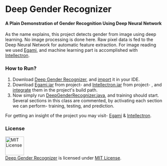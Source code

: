 # Deep Gender Recognizer

#### A Plain Demonstration of Gender Recognition Using Deep Neural Network

As the name explains, this project detects gender from image using deep learning. No image processing is done here. Raw pixel data is fed to the Deep Neural Network for automatic feature extraction. For image reading we used [Egami](https://github.com/MinhasKamal/Egami), and machine learning part is accomplished with [Intellectron](https://github.com/MinhasKamal/Intellectron).

### How to Run?

1. Download [Deep Gender Recognizer](), and [import]() it in your IDE.
2. Download [Egami.jar](https://github.com/MinhasKamal/Egami/blob/release/Egami-V0.1.jar?raw=true) from project-  and [Intellectron.jar](https://github.com/MinhasKamal/Intellectron/releases/download/release/Intellectron-V0.1.jar) from project- , and [integrate](https://stackoverflow.com/a/3280451/4684058) them in the project's build path.
3. Now simply run [DeepGenderRecognizer.java](https://github.com/MinhasKamal/DeepGenderRecognizer/blob/master/src/com/minhaskamal/deepGenderRecognizer/DeepGenderRecognizer.java), and training should start. Several sections in this class are commented, by activating each section we can perform- training, testing, and prediction.

For getting an insight of the project you may visit- [Egami](https://github.com/MinhasKamal/Egami) & [Intellectron](https://github.com/MinhasKamal/Intellectron).

### License

<a rel="license" href="https://opensource.org/licenses/MIT"><img alt="MIT License" src="https://cloud.githubusercontent.com/assets/5456665/18950087/fbe0681a-865f-11e6-9552-e59d038d5913.png" width="60em" height=auto/></a><br/>
<a href="https://github.com/MinhasKamal/DeepGenderRecognizer">Deep Gender Recognizer</a> is licensed under <a rel="license" href="https://opensource.org/licenses/MIT">MIT License</a>.
